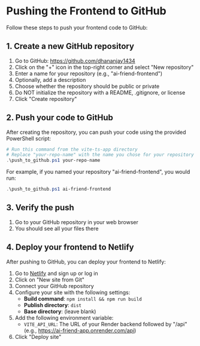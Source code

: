 # Pushing the Frontend to GitHub

Follow these steps to push your frontend code to GitHub:

## 1. Create a new GitHub repository

1. Go to GitHub: https://github.com/dhananjay1434
2. Click on the "+" icon in the top-right corner and select "New repository"
3. Enter a name for your repository (e.g., "ai-friend-frontend")
4. Optionally, add a description
5. Choose whether the repository should be public or private
6. Do NOT initialize the repository with a README, .gitignore, or license
7. Click "Create repository"

## 2. Push your code to GitHub

After creating the repository, you can push your code using the provided PowerShell script:

```powershell
# Run this command from the vite-ts-app directory
# Replace "your-repo-name" with the name you chose for your repository
.\push_to_github.ps1 your-repo-name
```

For example, if you named your repository "ai-friend-frontend", you would run:

```powershell
.\push_to_github.ps1 ai-friend-frontend
```

## 3. Verify the push

1. Go to your GitHub repository in your web browser
2. You should see all your files there

## 4. Deploy your frontend to Netlify

After pushing to GitHub, you can deploy your frontend to Netlify:

1. Go to [Netlify](https://www.netlify.com/) and sign up or log in
2. Click on "New site from Git"
3. Connect your GitHub repository
4. Configure your site with the following settings:
   - **Build command**: `npm install && npm run build`
   - **Publish directory**: `dist`
   - **Base directory**: (leave blank)
5. Add the following environment variable:
   - `VITE_API_URL`: The URL of your Render backend followed by "/api" (e.g., https://ai-friend-app.onrender.com/api)
6. Click "Deploy site"
